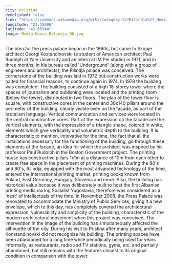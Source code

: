 ```yaml
---
city: pristina
demolished: false
link: "https://commons.wikimedia.org/wiki/Category:%27Rilindja%27_Media-house_Building"
longitude: "21.15606"
latitude: "42.65944"
image: Media-House_Rilindja_08.jpg
---
```

The idea for the press palace began in the 1960s, but came to Skopje architect Georgi Kostandinovski  (a student of American architect Paul Rudolph at Yale University and an intern at IM Pei studio) in 1971, and in three months, in his bureau  called 'Underground' (along with a group of engineers and architects), the Rilindja palace was conceived. The cornerstone of the building was laid in 1972 but construction works were halted for financial reasons, to continue again in 1974. In 1978 the building was completed. The building consisted of a high 18-storey tower where the spaces of journalism and publishing were located and the printing room (below the tower), distributed in two floors. The plan of the tower floor is square, with constructive cores in the center and 30x140 pillars around the perimeter of the building, clearly visible even on the façade, as part of the brutalism language. Vertical communication and services were located in the central constructive cores. Part of the expression on the facade are the vertical elements, with the impression of  a triangle shape, colored in white, elements which give verticality and volumetric depth to the building. It is characteristic to mention, innovative for the time, the fact that all the installations necessary for the functioning of the building, go through these elements of the facade, an idea for which the architect was inspired by his professor Paul Rudolph in the Boston Government project. The printing house has constructive pillars 1x1m at a distance of 10m from each other to create free space in the placement of printing machines. During the 80's and 90's, Rilindja, equipped with the most advanced technology of the time, entered the international printing market, printing books known from Poland, East Germany, Hungary, Slovenia and more. Also, the building has historical value because it was deliberately built to host the first Albanian printing media during Socialist Yugoslavia, therefore was considered as a 'nest' of intellectuals of the time. In November 2008, the Press Palace was renovated to accommodate the Ministry of Public Services, giving it a new envelope, which to this day, has completely covered the architectural expression, vulnerability and simplicity of the building, characteristic of the modern architectural movement when this project was conceived. The intervention in the image of the building has simultaneously affected the silhouette of the city. During his visit to Pristina after many years, architect Konstandinovski did not recognize his building. The printing spaces have been abandoned for a long time while periodically being used for years informally, as  restaurants, radio and TV stations, gyms, etc. and partially abandoned, but still remains with the features closest to its original condition in comparison with the tower.
